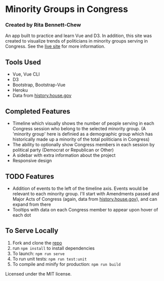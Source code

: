 # Minority Groups in Congress
### Created by Rita Bennett-Chew

An app built to practice and learn Vue and D3. In addition, this site was created to visualize trends of politicians in minority groups serving in Congress. See the [live site](https://minority-groups-in-congress.herokuapp.com/timeline) for more information.

## Tools Used
- Vue, Vue CLI
- D3
- Bootstrap, Bootstrap-Vue
- Heroku
- Data from [history.house.gov](https://history.house.gov/)

## Completed Features
- Timeline which visually shows the number of people serving in each Congress session who belong to the selected minority group. (A 'minority group' here is definied as a demographic group which has historically made up a minority of the total politicians in Congress) 
- The ability to optionally show Congress members in each session by political party (Democrat or Republican or Other)
- A sidebar with extra information about the project
- Responsive design

## TODO Features
- Addition of events to the left of the timeline axis. Events would be relevant to each minority group. I'll start with Amendments passed and Major Acts of Congress (again, data from [history.house.gov](https://history.house.gov/)), and can expand from there
- Tooltips with data on each Congress member to appear upon hover of each dot

## To Serve Locally
1. Fork and clone the [repo](https://github.com/ritabc/congress-groups)
1. run `npm install` to install dependencies
1. To launch: `npm run serve`
1. To run unit tests: `npm run test:unit`
1. To compile and minify for production: `npm run build`

Licensed under the MIT license.